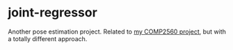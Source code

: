 # joint-regressor

Another pose estimation project. Related to [my COMP2560 project](/qxcv/comp2560), but with a totally different approach.
